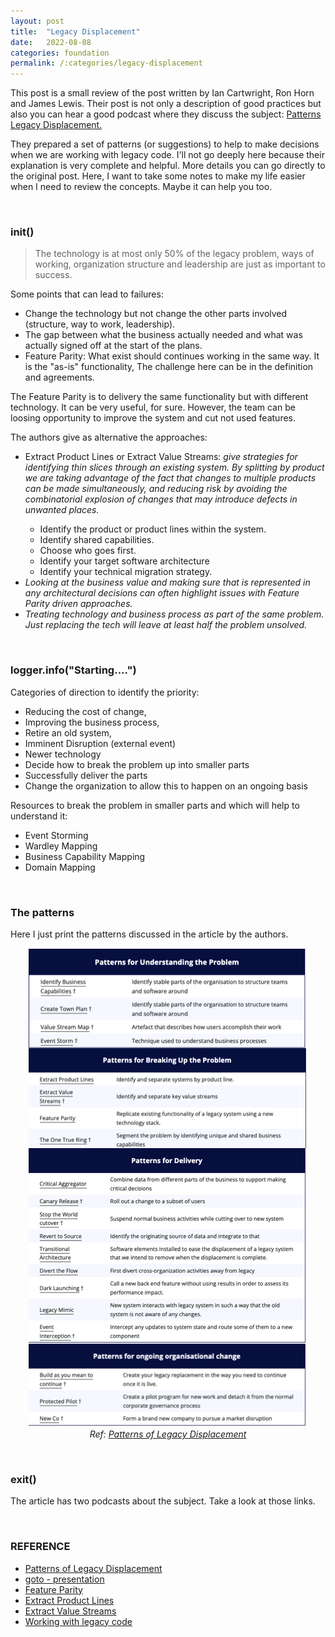 ```yaml
---
layout: post
title:  "Legacy Displacement"
date:   2022-08-08
categories: foundation
permalink: /:categories/legacy-displacement
---
```


<p>This post is a small review of the post written by Ian Cartwright, Ron Horn and James Lewis. Their post is not only a description of good practices but also you can hear a good podcast where they discuss the subject: <a href="https://martinfowler.com/articles/patterns-legacy-displacement/">Patterns Legacy Displacement.</a></p>

<p>They prepared a set of patterns (or suggestions) to help to make decisions when we are working with legacy code. I'll not go deeply here because their explanation is very complete and helpful. More details you can go directly to the original post. Here, I want to take some notes to make my life easier when I need to review the concepts. Maybe it can help you too.</p>

<br />
<h3>init()</h3>

<blockquote>The technology is at most only 50% of the legacy problem, ways of working, organization structure and leadership are just as important to success.</blockquote>

<p>Some points that can lead to failures:<p>

<ul>
  <li>Change the technology but not change the other parts involved (structure, way to work, leadership).</li>
  <li>The gap between what the business actually needed and what was actually signed off at the start of the plans.</li>
  <li>Feature Parity: What exist should continues working in the same way. It is the "as-is" functionality, The challenge here can be in the definition and agreements.</li>
</ul>

<p>The Feature Parity is to delivery the same functionality but with different technology. It can be very useful, for sure. However, the team can be loosing opportunity to improve the system and cut not used features.<p>


<p>The authors give as alternative the approaches:</p>
<ul>
  <li>Extract Product Lines or Extract Value Streams: <em>give strategies for identifying thin slices through an existing system. By splitting by product we are taking advantage of the fact that changes to multiple products can be made simultaneously, and reducing risk by avoiding the combinatorial explosion of changes that may introduce defects in unwanted places.</em></li>
  <ul>
    <li>Identify the product or product lines within the system.</li>
    <li>Identify shared capabilities.</li>
    <li>Choose who goes first.</li>
    <li>Identify your target software architecture</li>
    <li>Identify your technical migration strategy.</li>
  </ul>
  <li><em>Looking at the business value and making sure that is represented in any architectural decisions can often highlight issues with Feature Parity driven approaches.</em></li>
  <li><em>Treating technology and business process as part of the same problem. Just replacing the tech will leave at least half the problem unsolved.</em></li>
</ul>

<br />
<h3>logger.info("Starting....")</h3>

<p>Categories of direction to identify the priority:</p>
<ul>
  <li>Reducing the cost of change, </li>
  <li>Improving the business process, </li>
  <li>Retire an old system,</li>
  <li>Imminent Disruption (external event)</li>
  <li>Newer technology </li>
  <li>Decide how to break the problem up into smaller parts</li>
  <li>Successfully deliver the parts</li>
  <li>Change the organization to allow this to happen on an ongoing basis</li>
</ul>

<p>Resources to break the problem in smaller parts and which will help to understand it:</p>
<ul>
  <li>Event Storming</li>
  <li>Wardley Mapping</li>
  <li>Business Capability Mapping</li>
  <li>Domain Mapping</li>
</ul>

<br />
<h3>The patterns</h3>

<p>Here I just print the patterns discussed in the article by the authors.</p>

<p><center>
  <img src="/img/legacycode/patterns.png" />
  <br />
  <em>Ref: <a href="https://martinfowler.com/articles/patterns-legacy-displacement/">Patterns of Legacy Displacement</a></em>
</center></p>

<br />
<h3>exit()</h3>

<p> The article has two podcasts about the subject. Take a look at those links.</p>

<br />
<h3>REFERENCE</h3>

<ul>
  <li><a href="https://martinfowler.com/articles/patterns-legacy-displacement/">Patterns of Legacy Displacement</a></li>
  <li><a href="https://gotoaarhus.com/2022/sessions/2070/patterns-of-legacy-displacement">goto - presentation</a></li>
  <li><a href="https://martinfowler.com/articles/patterns-legacy-displacement/feature-parity.html">Feature Parity</a></li>
  <li><a href="https://martinfowler.com/articles/patterns-legacy-displacement/extract-product-lines.html">Extract Product Lines</a></li>
  <li><a href="https://martinfowler.com/articles/patterns-legacy-displacement/extract-value-streams.html">Extract Value Streams</a></li>
  <li><a href="https://fabiana2611.github.io/foundation/books/legacy-code">Working with legacy code</a></li>
</ul>
